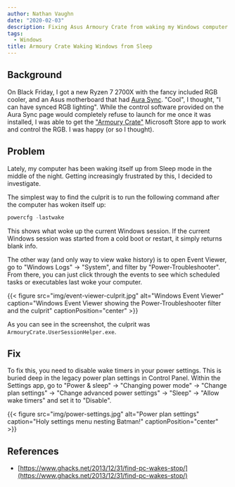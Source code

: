 ```yaml
---
author: Nathan Vaughn
date: "2020-02-03"
description: Fixing Asus Armoury Crate from waking my Windows computer from sleep
tags:
  - Windows
title: Armoury Crate Waking Windows from Sleep
---
```


## Background

On Black Friday, I got a new Ryzen 7 2700X with the fancy included RGB cooler,
and an Asus motherboard that had
[Aura Sync](https://www.asus.com/campaign/aura/global/).
"Cool", I thought, "I can have synced RGB lighting". While the control software
provided on the Aura Sync page would completely refuse to launch
for me once it was installed, I was able to get the
["Armoury Crate"](https://www.microsoft.com/store/productId/9PM9DFQRDH3F)
Microsoft Store app to work and control the RGB. I was happy (or so I thought).

## Problem

Lately, my computer has been waking itself up from Sleep mode in the middle of the
night. Getting increasingly frustrated by this, I decided to investigate.

The simplest way to find the culprit is to run the following command after the computer
has woken itself up:

```powershell
powercfg -lastwake
```

This shows what woke up the current Windows session. If the current Windows session
was started from a cold boot or restart, it simply returns blank info.

The other way (and only way to view wake history)
is to open Event Viewer, go to "Windows Logs" -> "System", and filter by
"Power-Troubleshooter". From there, you can just click through the events to see
which scheduled tasks or executables last woke your computer.

{{< figure src="img/event-viewer-culprit.jpg" alt="Windows Event Viewer" caption="Windows Event Viewer showing the Power-Troubleshooter filter and the culprit" captionPosition="center" >}}

As you can see in the screenshot, the culprit was `ArmouryCrate.UserSessionHelper.exe`.

## Fix

To fix this, you need to disable wake timers in your power settings. This is buried
deep in the legacy power plan settings in Control Panel.
Within the Settings app, go to "Power & sleep" -> "Changing power mode" ->
"Change plan settings" -> "Change advanced power settings" -> "Sleep" ->
"Allow wake timers" and set it to "Disable".

{{< figure src="img/power-settings.jpg" alt="Power plan settings" caption="Holy settings menu nesting Batman!" captionPosition="center" >}}

## References

- [https://www.ghacks.net/2013/12/31/find-pc-wakes-stop/](https://www.ghacks.net/2013/12/31/find-pc-wakes-stop/)
